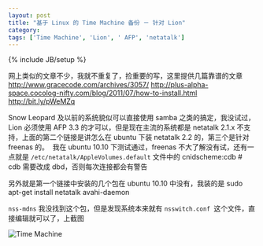 ```yaml
---
layout: post
title: "基于 Linux 的 Time Machine 备份 － 针对 Lion"
category: 
tags: ['Time Machine', 'Lion', ' AFP', 'netatalk']
---
```

{% include JB/setup %}

网上类似的文章不少，我就不重复了，捡重要的写，这里提供几篇靠谱的文章
	http://www.gracecode.com/archives/3057/
	http://plus-alpha-space.cocolog-nifty.com/blog/2011/07/how-to-install.html
	http://bit.ly/pWeMZq
	
Snow Leopard 及以前的系统貌似可以直接使用 samba 之类的搞定，我没试过，Lion 必须使用 AFP 3.3 的才可以，但是现在主流的系统都是 netatalk 2.1.x 不支持，上面的第二个链接是讲怎么在 ubuntu 下装 netatalk 2.2 的，第三个是针对 freenas 的。
 我在 ubuntu 10.10 下测试通过，freenas 不大了解没有试，还有一点就是 `/etc/netatalk/AppleVolumes.default` 文件中的
	cnidscheme:cdb # cdb 需要改成 dbd，否则每次连接都会有警告

另外就是第一个链接中安装的几个包在 ubuntu 10.10 中没有，我装的是
	sudo apt-get install netatalk avahi-daemon

`nss-mdns` 我没找到这个包，但是发现系统本来就有 `nsswitch.conf `这个文件，直接编辑就可以了，上截图

![Time Machine](http://cl.ly/0i36420Z3e2Q2h3m0u3M)